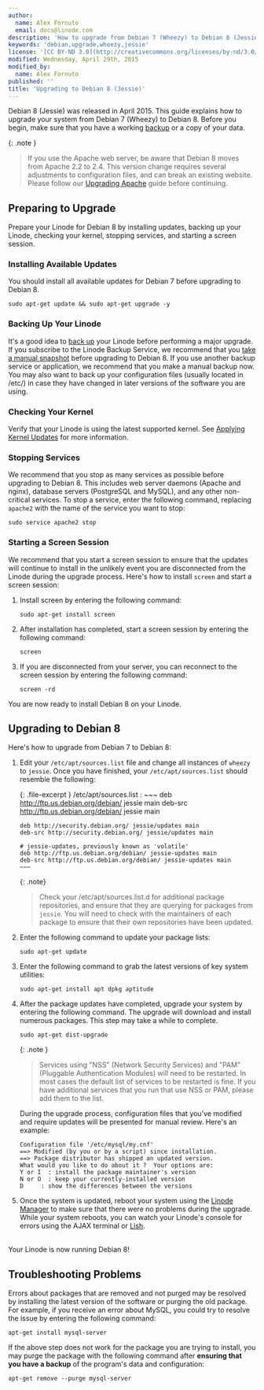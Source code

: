 ```yaml
---
author:
  name: Alex Fornuto
  email: docs@linode.com
description: 'How to upgrade from Debian 7 (Wheezy) to Debian 8 (Jessie).'
keywords: 'debian,upgrade,wheezy,jessie'
license: '[CC BY-ND 3.0](http://creativecommons.org/licenses/by-nd/3.0/us/)'
modified: Wednesday, April 29th, 2015
modified_by:
  name: Alex Fornuto
published: ''
title: 'Upgrading to Debian 8 (Jessie)'
---
```


Debian 8 (Jessie) was released in April 2015. This guide explains how to upgrade your system from Debian 7 (Wheezy) to Debian 8. Before you begin, make sure that you have a working [backup](/docs/platform/backup-service) or a copy of your data.

{: .note }
> If you use the Apache web server, be aware that Debian 8 moves from Apache 2.2 to 2.4. This version change requires several adjustments to configuration files, and can break an existing website. Please follow our [Upgrading Apache](https://www.linode.com/docs/security/upgrading/updating-virtual-host-settings-from-apache-2-2-to-apache-2-4) guide before continuing.

## Preparing to Upgrade

Prepare your Linode for Debian 8 by installing updates, backing up your Linode, checking your kernel, stopping services, and starting a screen session.

### Installing Available Updates

You should install all available updates for Debian 7 before upgrading to Debian 8.

    sudo apt-get update && sudo apt-get upgrade -y


### Backing Up Your Linode

It's a good idea to [back up](/docs/platform/backup-service) your Linode before performing a major upgrade. If you subscribe to the Linode Backup Service, we recommend that you [take a manual snapshot](/docs/platform/backup-service/#taking-a-manual-snapshot) before upgrading to Debian 8. If you use another backup service or application, we recommend that you make a manual backup now. You may also want to back up your configuration files (usually located in /etc/) in case they have changed in later versions of the software you are using.

### Checking Your Kernel

Verify that your Linode is using the latest supported kernel. See [Applying Kernel Updates](/docs/uptime/monitoring-and-maintaining-your-server/#applying-kernel-updates) for more information.

### Stopping Services

We recommend that you stop as many services as possible before upgrading to Debian 8. This includes web server daemons (Apache and nginx), database servers (PostgreSQL and MySQL), and any other non-critical services. To stop a service, enter the following command, replacing `apache2` with the name of the service you want to stop:

    sudo service apache2 stop

### Starting a Screen Session

We recommend that you start a screen session to ensure that the updates will continue to install in the unlikely event you are disconnected from the Linode during the upgrade process. Here's how to install `screen` and start a screen session:

1.  Install screen by entering the following command:

        sudo apt-get install screen

2.  After installation has completed, start a screen session by entering the following command:

        screen

3.  If you are disconnected from your server, you can reconnect to the screen session by entering the following command:

        screen -rd

You are now ready to install Debian 8 on your Linode.

Upgrading to Debian 8
---------------------

Here's how to upgrade from Debian 7 to Debian 8:

1.  Edit your `/etc/apt/sources.list` file and change all instances of `wheezy` to `jessie`. Once you have finished, your `/etc/apt/sources.list` should resemble the following:

    {: .file-excerpt }
    /etc/apt/sources.list
    :   ~~~
        deb http://ftp.us.debian.org/debian/ jessie main
        deb-src http://ftp.us.debian.org/debian/ jessie main

        deb http://security.debian.org/ jessie/updates main
        deb-src http://security.debian.org/ jessie/updates main

        # jessie-updates, previously known as 'volatile'
        deb http://ftp.us.debian.org/debian/ jessie-updates main
        deb-src http://ftp.us.debian.org/debian/ jessie-updates main
        ~~~

    {: .note}
    >
    > Check your /etc/apt/sources.list.d for additional package repositories, and ensure that they are querying for packages from `jessie`.  You will need to check with the maintainers of each package to ensure that their own repositories have been updated.

2.  Enter the following command to update your package lists:

        sudo apt-get update

3.  Enter the following command to grab the latest versions of key system utilities:

        sudo apt-get install apt dpkg aptitude

4.  After the package updates have completed, upgrade your system by entering the following command. The upgrade will download and install numerous packages. This step may take a while to complete.

        sudo apt-get dist-upgrade

     {: .note }
    >
    > Services using "NSS" (Network Security Services) and "PAM" (Pluggable Authentication Modules) will need to be restarted. In most cases the default list of services to be restarted is fine. If you have additional services that you run that use NSS or PAM, please add them to the list.

    During the upgrade process, configuration files that you've modified and require updates will be presented for manual review. Here's an example:

        Configuration file '/etc/mysql/my.cnf'
        ==> Modified (by you or by a script) since installation.
        ==> Package distributor has shipped an updated version.
        What would you like to do about it ?  Your options are:
        Y or I  : install the package maintainer's version
        N or O  : keep your currently-installed version
        D     : show the differences between the versions


5.  Once the system is updated, reboot your system using the [Linode Manager](https://manager.linode.com) to make sure that there were no problems during the upgrade. While your system reboots, you can watch your Linode's console for errors using the AJAX terminal or [Lish](/docs/troubleshooting/using-lish-the-linode-shell).

<br>
Your Linode is now running Debian 8!

Troubleshooting Problems
------------------------

Errors about packages that are removed and not purged may be resolved by installing the latest version of the software or purging the old package. For example, if you receive an error about MySQL, you could try to resolve the issue by entering the following command:

    apt-get install mysql-server

If the above step does not work for the package you are trying to install, you may purge the package with the following command after **ensuring that you have a backup** of the program's data and configuration:

    apt-get remove --purge mysql-server



